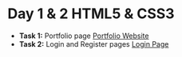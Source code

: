 # Day 1 & 2 HTML5 & CSS3

- **Task 1:** Portfolio page
[Portfolio Website](https://m-devo.github.io/html5-css3-projects/1/index.html)
- **Task 2:** Login and Register pages
[Login Page](https://m-devo.github.io/html5-css3-projects/2/index.html)